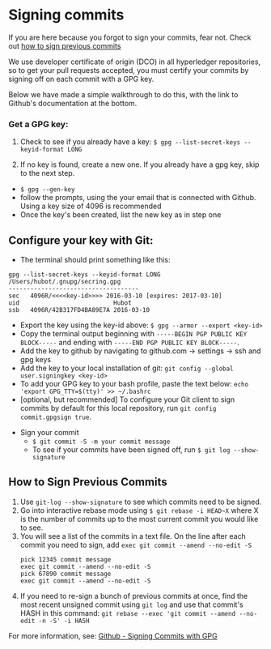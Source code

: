 # Signing commits

If you are here because you forgot to sign your commits, fear not. Check out [how to sign previous commits](#how-to-sign-previous-commits)

We use developer certificate of origin (DCO) in all hyperledger repositories, so to get your pull requests accepted, you must certify your commits by signing off on each commit with a GPG key.

Below we have made a simple walkthrough to do this, with the link to Github's documentation at the bottom.

### Get a GPG key:

1. Check to see if you already have a key: `$ gpg --list-secret-keys --keyid-format LONG`

1. If no key is found, create a new one. If you already have a gpg key, skip to the next step.

  - `$ gpg --gen-key`
  - follow the prompts, using the your email that is connected with Github. Using a key size of 4096 is recommended
  - Once the key's been created, list the new key as in step one


## Configure your key with Git:
  -  The terminal should print something like this:


    gpg --list-secret-keys --keyid-format LONG
    /Users/hubot/.gnupg/secring.gpg
    ------------------------------------
    sec   4096R/<<<<key-id>>>> 2016-03-10 [expires: 2017-03-10]
    uid                          Hubot
    ssb   4096R/42B317FD4BA89E7A 2016-03-10


  - Export the key using the key-id above: `$ gpg --armor --export <key-id>`
  - Copy the terminal output beginning with `-----BEGIN PGP PUBLIC KEY BLOCK-----` and ending with `-----END PGP PUBLIC KEY BLOCK-----`.
  - Add the key to github by navigating to github.com -> settings -> ssh and gpg keys
  - Add the key to your local installation of git: `git config --global user.signingkey <key-id>`
  - To add your GPG key to your bash profile, paste the text below:
      `echo 'export GPG_TTY=$(tty)' >> ~/.bashrc`
  - [optional, but recommended] To configure your Git client to sign commits by default for  this local repository, run `git config commit.gpgsign true`.


* Sign your commit
  - `$ git commit -S -m your commit message`
  - To see if your commits have been signed off, run `$ git log --show-signature`

## How to Sign Previous Commits
 1. Use `git-log --show-signature` to see which commits need to be signed.
 1. Go into interactive rebase mode using `$ git rebase -i HEAD~X` where X is the number of commits up to the most current commit you would like to see.
 1. You will see a list of the commits in a text file. On the line after each commit you need to sign, add `exec git commit --amend --no-edit -S`
    ```
    pick 12345 commit message
    exec git commit --amend --no-edit -S
    pick 67890 commit message
    exec git commit --amend --no-edit -S
    ```
  1. If you need to re-sign a bunch of previous commits at once, find the most recent unsigned commit using `git log` and use that commit's HASH in this command: `git rebase --exec 'git commit --amend --no-edit -n -S' -i HASH`  


For more information, see: [Github - Signing Commits with GPG](https://help.github.com/articles/signing-commits-with-gpg/)
